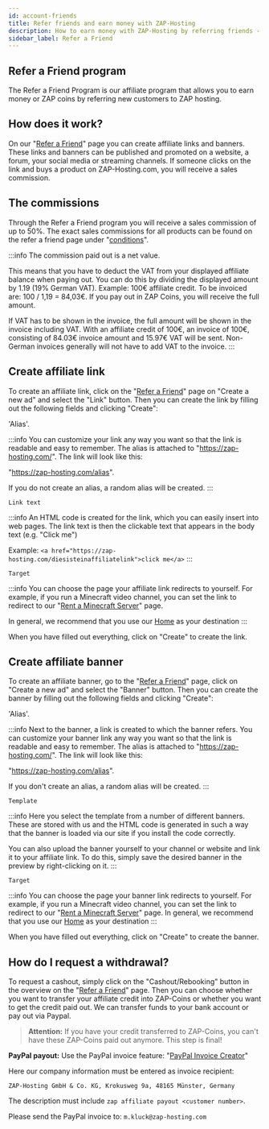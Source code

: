 ```yaml
---
id: account-friends
title: Refer friends and earn money with ZAP-Hosting
description: How to earn money with ZAP-Hosting by referring friends - ZAP-Hosting.com documentations
sidebar_label: Refer a Friend
---
```


## Refer a Friend program
The Refer a Friend Program is our affiliate program that allows you to earn money or ZAP coins by referring new customers to ZAP hosting.

## How does it work?

On our "[Refer a Friend](https://zap-hosting.com/de/customer/affiliate/)" page you can create affiliate links and banners. These links and banners can be published and promoted on a website, a forum, your social media or streaming channels. If someone clicks on the link and buys a product on ZAP-Hosting.com, you will receive a sales commission.

## The commissions
Through the Refer a Friend program you will receive a sales commission of up to 50%. The exact sales commissions for all products can be found on the refer a friend page under "[conditions](https://zap-hosting.com/de/customer/affiliate/conditions/)".

:::info
The commission paid out is a net value.

This means that you have to deduct the VAT from your displayed affiliate balance when paying out. You can do this by dividing the displayed amount by 1.19 (19% German VAT). Example: 100€ affiliate credit. To be invoiced are: 100 / 1,19 = 84,03€. If you pay out in ZAP Coins, you will receive the full amount.

If VAT has to be shown in the invoice, the full amount will be shown in the invoice including VAT. With an affiliate credit of 100€, an invoice of 100€, consisting of 84.03€ invoice amount and 15.97€ VAT will be sent. Non-German invoices generally will not have to add VAT to the invoice.
:::

## Create affiliate link

To create an affiliate link, click on the "[Refer a Friend](https://zap-hosting.com/de/customer/affiliate/)" page on "Create a new ad" and select the "Link" button. Then you can create the link by filling out the following fields and clicking "Create":

'Alias'.

:::info
You can customize your link any way you want so that the link is readable and easy to remember. The alias is attached to "https://zap-hosting.com/". The link will look like this: 

"https://zap-hosting.com/alias". 

If you do not create an alias, a random alias will be created.
:::

`Link text`

:::info
An HTML code is created for the link, which you can easily insert into web pages. The link text is then the clickable text that appears in the body text (e.g. "Click me")

Example: `<a href="https://zap-hosting.com/diesisteinaffiliatelink">click me</a>`
:::

``Target``

:::info
You can choose the page your affiliate link redirects to yourself. For example, if you run a Minecraft video channel, you can set the link to redirect to our "[Rent a Minecraft Server](https://zap-hosting.com/de/minecraft-server-mieten/)" page.

In general, we recommend that you use our [Home](https://zap-hosting.com/de/) as your destination
:::


When you have filled out everything, click on "Create" to create the link.


## Create affiliate banner

To create an affiliate banner, go to the "[Refer a Friend](https://zap-hosting.com/de/customer/affiliate/)" page, click on "Create a new ad" and select the "Banner" button. Then you can create the banner by filling out the following fields and clicking "Create":

'Alias'.

:::info
Next to the banner, a link is created to which the banner refers. You can customize your banner link any way you want so that the link is readable and easy to remember. The alias is attached to "https://zap-hosting.com/". The link will look like this: 

"https://zap-hosting.com/alias". 

If you don't create an alias, a random alias will be created.
:::


`Template`

:::info
Here you select the template from a number of different banners. These are stored with us and the HTML code is generated in such a way that the banner is loaded via our site if you install the code correctly.

You can also upload the banner yourself to your channel or website and link it to your affiliate link. To do this, simply save the desired banner in the preview by right-clicking on it.
:::

`Target`

:::info
You can choose the page your banner link redirects to yourself. For example, if you run a Minecraft video channel, you can set the link to redirect to our "[Rent a Minecraft Server](https://zap-hosting.com/de/minecraft-server-mieten/)" page.
In general, we recommend that you use our [Home](https://zap-hosting.com/de/) as your destination
:::

When you have filled out everything, click on "Create" to create the banner.

## How do I request a withdrawal?

To request a cashout, simply click on the "Cashout/Rebooking" button in the overview on the "[Refer a Friend](https://zap-hosting.com/de/customer/affiliate/)" page. Then you can choose whether you want to transfer your affiliate credit into ZAP-Coins or whether you want to get the credit paid out. We can transfer funds to your bank account or pay out via Paypal.

>**Attention:** If you have your credit transferred to ZAP-Coins, you can't have these ZAP-Coins paid out anymore. This step is final!

**PayPal payout:**
Use the PayPal invoice feature: "[PayPal Invoice Creator](https://www.paypal.com/invoice/create?fromWidget=newuser)"

Here our company information must be entered as invoice recipient:

`ZAP-Hosting GmbH & Co. KG,
Krokusweg 9a,
48165 Münster,
Germany`

The description must include `zap affiliate payout <customer number>`.

Please send the PayPal invoice to: `m.kluck@zap-hosting.com`
